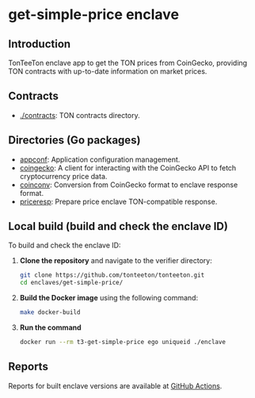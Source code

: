 # get-simple-price enclave

## Introduction

TonTeeTon enclave app to get the TON prices from CoinGecko,
providing TON contracts with up-to-date information on market prices.

## Contracts

- [./contracts](./contracts): TON contracts directory.

## Directories (Go packages)

- [appconf](./appconf): Application configuration management.
- [coingecko](./coingecko): A client for interacting with the CoinGecko API to fetch cryptocurrency price data.
- [coinconv](./coinconv): Conversion from CoinGecko format to enclave response format.
- [priceresp](./priceresp): Prepare price enclave TON-compatible response.

## Local build (build and check the enclave ID)

To build and check the enclave ID:

1. **Clone the repository** and navigate to the verifier directory:

    ```sh
    git clone https://github.com/tonteeton/tonteeton.git
    cd enclaves/get-simple-price/
    ```

2. **Build the Docker image** using the following command:

    ```sh
    make docker-build
    ```

3. **Run the command**

    ```sh
    docker run --rm t3-get-simple-price ego uniqueid ./enclave
    ```

## Reports

Reports for built enclave versions are available at [GitHub Actions](https://github.com/tonteeton/tonteeton/actions/workflows/get-simple-price.yml).
